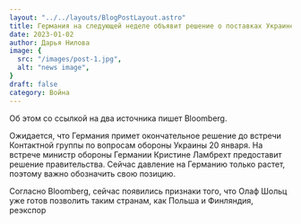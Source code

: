 ```yaml
---
layout: "../../layouts/BlogPostLayout.astro"
title: Германия на следующей неделе объявит решение о поставках Украине
date: 2023-01-02
author: Дарья Нилова
image: {
  src: "/images/post-1.jpg",
  alt: "news image",
}
draft: false
category: Война
---
```


Об этом со ссылкой на два источника пишет Bloomberg.

Ожидается, что Германия примет окончательное решение до встречи Контактной группы по вопросам обороны Украины 20 января. На встрече министр обороны Германии Кристине Ламбрехт предоставит решение правительства. Сейчас давление на Германию только растет, поэтому важно обозначить свою позицию. 

Согласно Bloomberg, сейчас появились признаки того, что Олаф Шольц уже готов позволить таким странам, как Польша и Финляндия, реэкспор